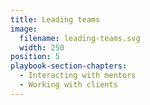 ```yaml
---
title: Leading teams
image:
  filename: leading-teams.svg
  width: 250
position: 5
playbook-section-chapters:
  - Interacting with mentors
  - Working with clients
---
```

